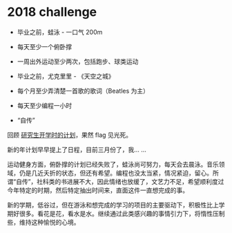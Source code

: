 # 2018 challenge

- 毕业之前，蛙泳 - 一口气 200m

- 每天至少一个俯卧撑

- 一周出外运动至少两次，包括跑步、球类运动

- 毕业之前，尤克里里 - 《天空之城》

- 每个月至少弄清楚一首歌的歌词（Beatles 为主）

- 每天至少编程一小时

- “自传”

回顾 [研究生开学时的计划](plan_2017.md)，果然 flag 见光死。

新的年计划早早提上了日程，目前三月份了，我... ...

运动健身方面，俯卧撑的计划已经失败了，蛙泳尚可努力，每天会去晨泳。音乐领域，仍是几近夭折的状态，但还有希望。编程也没太当紧，情况紧迫，留心。所谓“自传”，社科类的书进展不大，因此情绪也放缓了，文艺力不足，希望顺利度过今年特定的时期，然后特定抽出时间来，直面这件一直想完成的事。

新的学期，低谷过，但在游泳和想完成的学习的项目的主要驱动下，积极性比上学期好很多。看花是花，看水是水。继续通过此类感兴趣的事情引力下，将惰性压制些，维持这种愉悦的心境。
